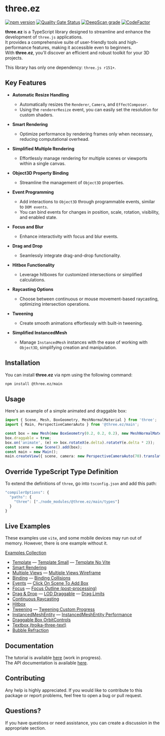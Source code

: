 # three.ez

[![npm version](https://badge.fury.io/js/@three.ez%2Fmain.svg)](https://badge.fury.io/js/@three.ez%2Fmain)
[![Quality Gate Status](https://sonarcloud.io/api/project_badges/measure?project=agargaro_three.ez&metric=alert_status)](https://sonarcloud.io/summary/new_code?id=agargaro_three.ez)
[![DeepScan grade](https://deepscan.io/api/teams/21196/projects/25445/branches/796375/badge/grade.svg)](https://deepscan.io/dashboard#view=project&tid=21196&pid=25445&bid=796375)
[![CodeFactor](https://www.codefactor.io/repository/github/agargaro/three.ez/badge)](https://www.codefactor.io/repository/github/agargaro/three.ez)

**three.ez** is a TypeScript library designed to streamline and enhance the development of `three.js` applications. <br /> 
It provides a comprehensive suite of user-friendly tools and high-performance features, making it accessible even to beginners. <br />
With **three.ez**, you'll discover an efficient and robust toolkit for your 3D projects.

This library has only one dependency: `three.js r151+`.

## Key Features

- **Automatic Resize Handling**
  - Automatically resizes the `Renderer`, `Camera`, and `EffectComposer`.
  - Using the `rendererResize` event, you can easily set the resolution for custom shaders.

- **Smart Rendering**
  - Optimize performance by rendering frames only when necessary, reducing computational overhead.

- **Simplified Multiple Rendering**
  - Effortlessly manage rendering for multiple scenes or viewports within a single canvas.

- **Object3D Property Binding**
  - Streamline the management of `Object3D` properties.

- **Event Programming**
  - Add interactions to `Object3D` through programmable events, similar to `DOM events`.
  - You can bind events for changes in position, scale, rotation, visibility, and enabled state.

- **Focus and Blur**
  - Enhance interactivity with focus and blur events.

- **Drag and Drop**
  - Seamlessly integrate drag-and-drop functionality.

- **Hitbox Functionality**
  - Leverage hitboxes for customized intersections or simplified calculations.

- **Raycasting Options**
  - Choose between continuous or mouse movement-based raycasting, optimizing intersection operations.

- **Tweening**
  - Create smooth animations effortlessly with built-in tweening.

- **Simplified InstancedMesh**
  - Manage `InstancedMesh` instances with the ease of working with `Object3D`, simplifying creation and manipulation.

## Installation

You can install **three.ez** via npm using the following command:

```bash
npm install @three.ez/main
```

## Usage

Here's an example of a simple animated and draggable box:

```typescript
import { Scene, Mesh, BoxGeometry, MeshNormalMaterial } from 'three';
import { Main, PerspectiveCameraAuto } from '@three.ez/main';

const box = new Mesh(new BoxGeometry(0.2, 0.2, 0.2), new MeshNormalMaterial());
box.draggable = true;
box.on('animate', (e) => box.rotateX(e.delta).rotateY(e.delta * 2));
const scene = new Scene().add(box);
const main = new Main();
main.createView({ scene, camera: new PerspectiveCameraAuto(70).translateZ(1) });
```

## Override TypeScript Type Definition

To extend the definitions of `three`, go into `tsconfig.json` and add this path:

```javascript
"compilerOptions": {
  "paths": {
    "three": ["./node_modules/@three.ez/main/types"]
  }
}
```

## Live Examples

These examples use `vite`, and some mobile devices may run out of memory. However, there is one example without it.

[Examples Collection](https://stackblitz.com/@agargaro/collections/three-ez)

- [Template](https://stackblitz.com/edit/three-ez-template?file=src%2Fmain.ts)
— [Template Small](https://stackblitz.com/edit/three-ez-template-small?file=src%2Fmain.ts)
— [Template No Vite](https://stackblitz.com/edit/three-ez-template-no-vite?file=index.ts)
- [Smart Rendering](https://stackblitz.com/edit/three-ez-smart-rendering?file=src%2Fmain.ts)
- [Multiple Views](https://stackblitz.com/edit/three-ez-multiple-views?file=src%2Fmain.ts)
— [Multiple Views Wireframe](https://stackblitz.com/edit/three-ez-multiple-views-wireframe?file=src%2Fmain.ts)
- [Binding](https://stackblitz.com/edit/three-ez-binding?file=src%2Fmain.ts)
— [Binding Collisions](https://stackblitz.com/edit/three-ez-binding-collisions?file=src%2Fmain.ts)
- [Events](https://stackblitz.com/edit/three-ez-events?file=src%2Fmain.ts)
— [Click On Scene To Add Box](https://stackblitz.com/edit/three-ez-click-on-scene-to-add-box?file=src%2Fmain.ts)
- [Focus](https://stackblitz.com/edit/three-ez-focus?file=src%2Fmain.ts)
— [Focus Outline (post-processing)](https://stackblitz.com/edit/three-ez-focus-outline?file=src%2Fmain.ts)
- [Drag & Drop](https://stackblitz.com/edit/three-ez-drag-drop?file=src%2Fmain.ts)
— [LOD Draggable](https://stackblitz.com/edit/three-ez-lod-draggable?file=src%2Fmain.ts)
— [Drag Limits](https://stackblitz.com/edit/three-ez-drag-limits?file=src%2Fmain.ts)
- [Continuous Raycasting](https://stackblitz.com/edit/three-ez-continuous-raycasting?file=src%2Fmain.ts)
- [Hitbox](https://stackblitz.com/edit/three-ez-hitbox?file=src%2Fmain.ts)
- [Tweening](https://stackblitz.com/edit/three-ez-tweening?file=src%2Fmain.ts)
— [Tweening Custom Progress](https://stackblitz.com/edit/three-ez-tweening-custom-progress?file=src%2Fmain.ts)
- [InstancedMeshEntity](https://stackblitz.com/edit/three-ez-instancedmeshentity?file=src%2Fmain.ts)
— [InstancedMeshEntity Performance](https://stackblitz.com/edit/three-ez-instancedmeshentity-performance?file=src%2Fmain.ts)
- [Draggable Box OrbitControls](https://stackblitz.com/edit/three-ez-draggable-box-orbitcontrols?file=src%2Fmain.ts)
- [Textbox (troika-three-text)](https://stackblitz.com/edit/three-ez-textbox?file=src%2Fmain.ts)
- [Bubble Refraction](https://stackblitz.com/edit/three-ez-bubble-refraction?file=src%2Fmain.ts,src%2Ftext.ts,src%2Fparticles.ts,src%2Fbubble.ts,src%2FbubbleMaterial.ts,src%2Fscene.ts)

## Documentation

The tutorial is available [here](https://agargaro.github.io/three.ez/docs/tutorial) (work in progress). <br />
The API documentation is available [here](https://agargaro.github.io/three.ez/docs/api). 

## Contributing

Any help is highly appreciated. If you would like to contribute to this package or report problems, feel free to open a bug or pull request.

## Questions?

If you have questions or need assistance, you can create a discussion in the appropriate section.
